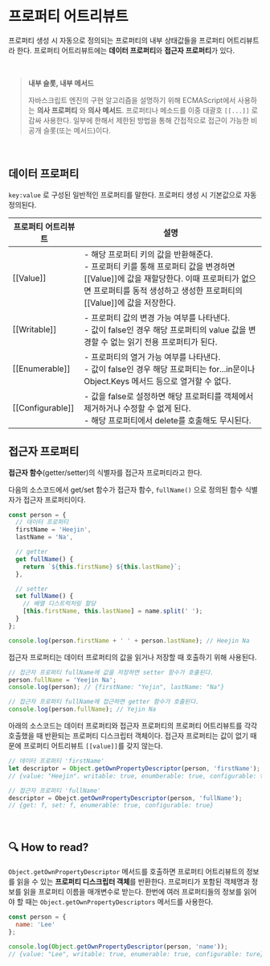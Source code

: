 # 프로퍼티 어트리뷰트
프로퍼티 생성 시 자동으로 정의되는 프로퍼티의 내부 상태값들을 프로퍼티 어트리뷰트라 한다. 프로퍼티 어트리뷰트에는 **데이터 프로퍼티**와 **접근자 프로퍼티**가 있다.

<br>

> **내부 슬롯, 내부 메서드**
>
> 자바스크립트 엔진의 구현 알고리즘을 설명하기 위해 ECMAScript에서 사용하는 **의사 프로퍼티** 와 **의사 메서드**. 프로퍼티나 메소드를 이중 대괄호 `[[...]]` 로 감싸 사용한다. 일부에 한해서 제한된 방법을 통해 간접적으로 접근이 가능한 비공개 슬롯(또는 메서드)이다.

<br>

## 데이터 프로퍼티
`key:value` 로 구성된 일반적인 프로퍼티를 말한다. 프로퍼티 생성 시 기본값으로 자동 정의된다.

<table>
  <thead>
    <th>프로퍼티 어트리뷰트</th>
    <th>설명</th>
  </thead>
  <tbody>
    <tr>
      <td>[[Value]]</td>
      <td>- 해당 프로퍼티 키의 값을 반환해준다. <br>
      - 프로퍼티 키를 통해 프로퍼티 값을 변경하면 [[Value]]에 값을 재할당한다. 이때 프로퍼티가 없으면 프로퍼티를 동적 생성하고 생성한 프로퍼티의 [[Value]]에 값을 저장한다.</td>
    </tr>
    <tr>
      <td>[[Writable]]</td>
      <td>- 프로퍼티 값의 변경 가능 여부를 나타낸다. <br>
      - 값이 false인 경우 해당 프로퍼티의 value 값을 변경할 수 없는 읽기 전용 프로퍼티가 된다.</td>
    </tr>
    <tr>
      <td>[[Enumerable]]</td>
      <td>- 프로퍼티의 열거 가능 여부를 나타낸다.<br>
      - 값이 false인 경우 해당 프로퍼티는 for...in문이나 Object.Keys 메서드 등으로 열거할 수 없다.</td>
    </tr>
    <tr>
      <td>[[Configurable]]</td>
      <td>- 값을 false로 설정하면 해당 프로퍼티를 객체에서 제거하거나 수정할 수 없게 된다. <br>
      - 해당 프로퍼티에서 delete를 호출해도 무시된다.</td>
    </tr>

  </tbody>
</table>

## 접근자 프로퍼티
**접근자 함수**(getter/setter)의 식별자를 접근자 프로퍼티라고 한다.

다음의 소스코드에서 get/set 함수가 접근자 함수, `fullName()` 으로 정의된 함수 식별자가 접근자 프로퍼티이다.

```js
const person = {
  // 데이터 프로퍼티
  firstName = 'Heejin',
  lastName = 'Na',

  // getter
  get fullName() {
    return `${this.firstName} ${this.lastName}`;
  },

  // setter
  set fullName() {
    // 배열 디스트럭처링 할당
    [this.firstName, this.lastName] = name.split(' ');
  }
};

console.log(person.firstName + ' ' + person.lastName); // Heejin Na
```

접근자 프로퍼티는 데이터 프로퍼티의 값을 읽거나 저장할 때 호출하기 위해 사용된다.

```js
// 접근자 프로퍼티 fullName에 값을 저장하면 setter 함수가 호출된다.
person.fullName = 'Yeejin Na';
console.log(person); // {firstName: "Yejin", lastName: "Na"}

// 접근자 프로퍼티 fullName에 접근하면 getter 함수가 호출된다.
console.log(person.fullName); // Yejin Na
```


아래의 소스코드는 데이터 프로퍼티와 접근자 프로퍼티의 프로퍼티 어트리뷰트를 각각 호출했을 때 반환되는 프로퍼티 디스크립터 객체이다. 접근자 프로퍼티는 값이 없기 때문에 프로퍼티 어트리뷰트 `[[value]]`를 갖지 않는다.

```js
// 데이터 프로퍼티 'firstName'
let descriptor = Object.getOwnPropertyDescriptor(person, 'firstName');
// {value: "Heejin". writable: true, enumberable: true, configurable: true}

// 접근자 프로퍼티 'fullName'
descriptor = Obejct.getOwnPropertyDescriptor(person, 'fullName');
// {get: f, set: f, enumerable: true, configurable: true}

```

<br>

## 🔍 How to read?
`Object.getOwnPropertyDescriptor` 메서드를 호출하면 프로퍼티 어트리뷰트의 정보를 읽을 수 있는 **프로퍼티 디스크립터 객체**를 반환한다. 프로퍼티가 포함된 객체명과 정보를 읽을 프로퍼티 이름을 매개변수로 받는다. 한번에 여러 프로퍼티들의 정보를 읽어야 할 때는 `Object.getOwnPropertyDescriptors` 메서드를 사용한다.
```js
const person = {
  name: 'Lee'
};

console.log(Object.getOwnPropertyDescriptor(person, 'name'));
// {value: "Lee", writable: true, enumerable: true, configurable: ture}
```




